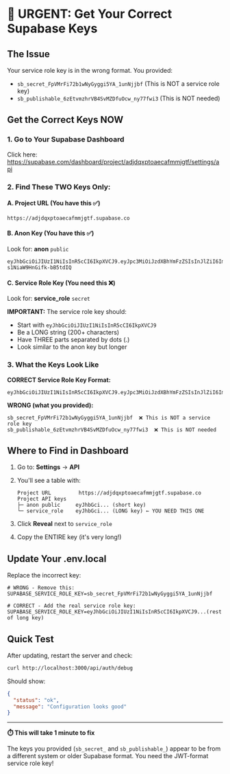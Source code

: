 # 🔴 URGENT: Get Your Correct Supabase Keys

## The Issue
Your service role key is in the wrong format. You provided:
- `sb_secret_FpVMrFi72b1wNyGyggi5YA_1unNjjbf` (This is NOT a service role key)
- `sb_publishable_6zEtvmzhrVB4SvMZDfuOcw_ny77fwi3` (This is NOT needed)

## Get the Correct Keys NOW

### 1. Go to Your Supabase Dashboard
Click here: https://supabase.com/dashboard/project/adjdqxptoaecafmmjgtf/settings/api

### 2. Find These TWO Keys Only:

#### A. Project URL (You have this ✅)
```
https://adjdqxptoaecafmmjgtf.supabase.co
```

#### B. Anon Key (You have this ✅)
Look for: **anon** `public`
```
eyJhbGciOiJIUzI1NiIsInR5cCI6IkpXVCJ9.eyJpc3MiOiJzdXBhYmFzZSIsInJlZiI6ImFkamRxeHB0b2FlY2FmbW1qZ3RmIiwicm9sZSI6ImFub24iLCJpYXQiOjE3NTU1NTgzOTMsImV4cCI6MjA3MTEzNDM5M30.L_PMZMsTkFklUOx9lNll-s1NiaW9HnGifk-bB5tdIQ
```

#### C. Service Role Key (You need this ❌)
Look for: **service_role** `secret`

**IMPORTANT:** The service role key should:
- Start with `eyJhbGciOiJIUzI1NiIsInR5cCI6IkpXVCJ9`
- Be a LONG string (200+ characters)
- Have THREE parts separated by dots (.)
- Look similar to the anon key but longer

### 3. What the Keys Look Like

**CORRECT Service Role Key Format:**
```
eyJhbGciOiJIUzI1NiIsInR5cCI6IkpXVCJ9.eyJpc3MiOiJzdXBhYmFzZSIsInJlZiI6ImFkamRxeHB0b2FlY2FmbW1qZ3RmIiwicm9sZSI6InNlcnZpY2Vfcm9sZSIsImlhdCI6MTcwNTU1ODM5MywiZXhwIjoyMDcxMTM0MzkzfQ.XXXXXXXXXXXXXXXXXXXXXXXXXXXXXXXXXXXXX
```

**WRONG (what you provided):**
```
sb_secret_FpVMrFi72b1wNyGyggi5YA_1unNjjbf  ❌ This is NOT a service role key
sb_publishable_6zEtvmzhrVB4SvMZDfuOcw_ny77fwi3  ❌ This is NOT needed
```

## Where to Find in Dashboard

1. Go to: **Settings** → **API**
2. You'll see a table with:
   ```
   Project URL         https://adjdqxptoaecafmmjgtf.supabase.co
   Project API keys    
   ├─ anon public     eyJhbGci... (short key) 
   └─ service_role    eyJhbGci... (LONG key) ← YOU NEED THIS ONE
   ```

3. Click **Reveal** next to `service_role`
4. Copy the ENTIRE key (it's very long!)

## Update Your .env.local

Replace the incorrect key:
```env
# WRONG - Remove this:
SUPABASE_SERVICE_ROLE_KEY=sb_secret_FpVMrFi72b1wNyGyggi5YA_1unNjjbf

# CORRECT - Add the real service role key:
SUPABASE_SERVICE_ROLE_KEY=eyJhbGciOiJIUzI1NiIsInR5cCI6IkpXVCJ9...(rest of long key)
```

## Quick Test

After updating, restart the server and check:
```bash
curl http://localhost:3000/api/auth/debug
```

Should show:
```json
{
  "status": "ok",
  "message": "Configuration looks good"
}
```

---

**⏱️ This will take 1 minute to fix**

The keys you provided (`sb_secret_` and `sb_publishable_`) appear to be from a different system or older Supabase format. You need the JWT-format service role key!